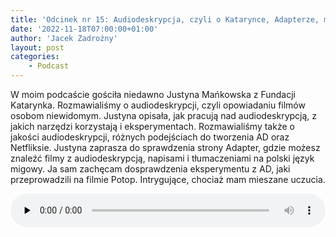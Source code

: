 ```yaml
---
title: 'Odcinek nr 15: Audiodeskrypcja, czyli o Katarynce, Adapterze, meczach, Netfliksie i eksperymentach'
date: '2022-11-18T07:00:00+01:00'
author: 'Jacek Zadrożny'
layout: post
categories:
    - Podcast
---
```

W moim podcaście gościła niedawno Justyna Mańkowska z Fundacji Katarynka. Rozmawialiśmy o audiodeskrypcji, czyli opowiadaniu filmów osobom niewidomym. Justyna opisała, jak pracują nad audiodeskrypcją, z jakich narzędzi korzystają i eksperymentach. Rozmawialiśmy także o jakości audiodeskrypcji, różnych podejściach do tworzenia AD oraz Netfliksie. Justyna zaprasza do sprawdzenia strony Adapter, gdzie możesz znaleźć filmy z audiodeskrypcją, napisami i tłumaczeniami na polski język migowy. Ja sam zachęcam dosprawdzenia eksperymentu z AD, jaki przeprowadzili na filmie Potop. Intrygujące, chociaż mam mieszane uczucia.

<audio class="wp-audio-shortcode" controls="controls" id="audio-2842-19" preload="none" style="width: 100%;"><source src="https://anchor.fm/s/529b8668/podcast/play/60730237/https%3A%2F%2Fd3ctxlq1ktw2nl.cloudfront.net%2Fstaging%2F2022-10-16%2F417b6005-8d88-b065-cc11-4176633bad95.mp3?_=19" type="audio/mpeg"></source><https://anchor.fm/s/529b8668/podcast/play/60730237/https%3A%2F%2Fd3ctxlq1ktw2nl.cloudfront.net%2Fstaging%2F2022-10-16%2F417b6005-8d88-b065-cc11-4176633bad95.mp3></audio>

